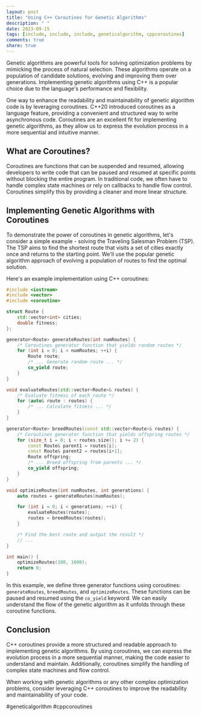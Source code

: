 ```yaml
---
layout: post
title: "Using C++ Coroutines for Genetic Algorithms"
description: " "
date: 2023-09-15
tags: [include, include, include, geneticalgorithm, cppcoroutines]
comments: true
share: true
---
```


Genetic algorithms are powerful tools for solving optimization problems by mimicking the process of natural selection. These algorithms operate on a population of candidate solutions, evolving and improving them over generations. Implementing genetic algorithms using C++ is a popular choice due to the language's performance and flexibility.

One way to enhance the readability and maintainability of genetic algorithm code is by leveraging coroutines. C++20 introduced coroutines as a language feature, providing a convenient and structured way to write asynchronous code. Coroutines are an excellent fit for implementing genetic algorithms, as they allow us to express the evolution process in a more sequential and intuitive manner.

## What are Coroutines?

Coroutines are functions that can be suspended and resumed, allowing developers to write code that can be paused and resumed at specific points without blocking the entire program. In traditional code, we often have to handle complex state machines or rely on callbacks to handle flow control. Coroutines simplify this by providing a cleaner and more linear structure.

## Implementing Genetic Algorithms with Coroutines

To demonstrate the power of coroutines in genetic algorithms, let's consider a simple example - solving the Traveling Salesman Problem (TSP). The TSP aims to find the shortest route that visits a set of cities exactly once and returns to the starting point. We'll use the popular genetic algorithm approach of evolving a population of routes to find the optimal solution.

Here's an example implementation using C++ coroutines:

```cpp
#include <iostream>
#include <vector>
#include <coroutine>

struct Route {
    std::vector<int> cities;
    double fitness;
};

generator<Route> generateRoutes(int numRoutes) {
    /* Coroutines generator function that yields random routes */
    for (int i = 0; i < numRoutes; ++i) {
        Route route;
        /* ... Generate random route ... */
        co_yield route;
    }
}

void evaluateRoutes(std::vector<Route>& routes) {
    /* Evaluate fitness of each route */
    for (auto& route : routes) {
        /* ... Calculate fitness ... */
    }
}

generator<Route> breedRoutes(const std::vector<Route>& routes) {
    /* Coroutines generator function that yields offspring routes */
    for (size_t i = 0; i < routes.size(); i += 2) {
        const Route& parent1 = routes[i];
        const Route& parent2 = routes[i+1];
        Route offspring;
        /* ... Breed offspring from parents ... */
        co_yield offspring;
    }
}

void optimizeRoutes(int numRoutes, int generations) {
    auto routes = generateRoutes(numRoutes);

    for (int i = 0; i < generations; ++i) {
        evaluateRoutes(routes);
        routes = breedRoutes(routes);
    }

    /* Find the best route and output the result */
    // ...
}

int main() {
    optimizeRoutes(100, 1000);
    return 0;
}
```

In this example, we define three generator functions using coroutines: `generateRoutes`, `breedRoutes`, and `optimizeRoutes`. These functions can be paused and resumed using the `co_yield` keyword. We can easily understand the flow of the genetic algorithm as it unfolds through these coroutine functions.

## Conclusion

C++ coroutines provide a more structured and readable approach to implementing genetic algorithms. By using coroutines, we can express the evolution process in a more sequential manner, making the code easier to understand and maintain. Additionally, coroutines simplify the handling of complex state machines and flow control.

When working with genetic algorithms or any other complex optimization problems, consider leveraging C++ coroutines to improve the readability and maintainability of your code.

#geneticalgorithm #cppcoroutines